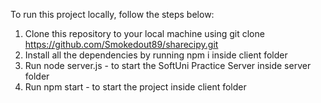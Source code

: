  To run this project locally, follow the steps below:
 
 
   1. Clone this repository to your local machine using git clone https://github.com/Smokedout89/sharecipy.git
   2. Install all the dependencies by running    npm i inside client folder
   3. Run node server.js - to start the SoftUni Practice Server inside server folder
   4. Run npm start - to start the project inside client folder
